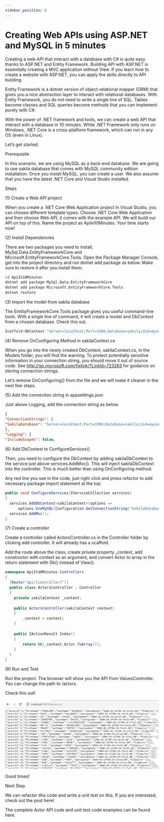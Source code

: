 ```yaml
---
sidebar_position: 8
---
```


# Creating Web APIs using ASP.NET and MySQL in 5 minutes

Creating a web API that interact with a database with C# is quite easy thanks to ASP.NET and Entity Framework. Building API with ASP.NET is essentially creating a MVC application without View. If you learn how to create a website with ASP.NET, you can apply the skills directly to API building.

Entity Framework is a dotnet version of object-relational mapper (ORM) that gives you a nice abstraction layer to interact with relational databases. With Entity Framework, you do not need to write a single line of SQL. Tables become classes and SQL queries become methods that you can implement purely with C#.

With the power of .NET framework and tools, we can create a web API that interact with a database in 10 minutes. While .NET Framework only runs on Windows, .NET Core is a cross-platform framework, which can run in any OS (even in Linux).

Let’s get started.

Prerequisite

In this scenario, we are using MySQL as a back-end database. We are going to use sakila database that comes with MySQL community edition installation. Once you install MySQL, you can create a user. We also assume that you have the latest .NET Core and Visual Studio installed.

Steps

(1) Create a Web API project

When you create a .NET Core Web Application project in Visual Studio, you can choose different template types. Choose .NET Core Web Application and then choose Web API, it comes with the example API. We will build our API on top of this. Name the project as ApiIn10Minutes. Your time starts now!

(2) Install Dependencies

There are two packages you need to install, MySql.Data.EntityFrameworkCore and Microsoft.EntityFrameworkCore.Tools. Open the Package Manager Console, get into the project directory and run dotnet add package as below. Make sure to restore it after you install them.

```bash
cd ApiIn10Minutes
dotnet add package MySql.Data.EntityFrameworkCore
dotnet add package Microsoft.EntityFrameworkCore.Tools
dotnet restore
```

(3) Import the model from sakila database

The EntitiyFrameworkCore.Tools package gives you useful command-line tools. With a single line of command, it will create a model and DbContext from a chosen database. Check this out.

```bash
Scaffold-DbContext "Server=localhost;Port=3306;Database=sakila;Uid=myusername;Pwd=mypwd;" MySql.Data.EntityFrameworkCore -OutputDir Models
```

(4) Remove OnConfiguring Method in sakilaContext.cs

When you go into the newly created DbContext, sakilaContext.cs, in the Models folder, you will find the warning: To protect potentially sensitive information in your connection string, you should move it out of source code. See http://go.microsoft.com/fwlink/?LinkId=723263 for guidance on storing connection strings.

Let’s remove OnConfiguring() from the file and we will make it cleaner in the next few steps.

(5) Add the connection string in appsettings.json

Just above Logging, add the connection string as below.

```json
{
"ConnectionStrings": {
"SakilaDatabase": "Server=localhost;Port=3306;Database=sakila;Uid=myusername;Pwd=mypwd;"
},
"Logging": {
"IncludeScopes": false,
```

(6) Add DbContext to ConfigureServices()

Then, you need to configure the DbContext by adding sakilaDbContext to the service just above services.AddMvc(). This will inject sakilaDbContext into the controller. This is much better than using OnConfiguring method.

Any red line you see in the code, just right click and press refactor to add necessary package import statement at the top.

```csharp
public void ConfigureServices(IServiceCollection services)
{
  services.AddDbContext<sakilaContext>(options =>
      options.UseMySQL(Configuration.GetConnectionString("SakilaDatabase")));
  services.AddMvc();
}
```

(7) Create a controller

Create a controller called ActorsController.cs in the Controller folder by clicking add controller. It will already has a scaffold.

Add the route above the class, create private property \_context, add constructor with context as an argument, and convert Actor to array in the return statement with Ok() instead of View().

```csharp
namespace ApiIn10Minutes.Controllers
{
  [Route("api/[controller]")]
  public class ActorsController : Controller
  {
    private sakilaContext _context;

    public ActorsController(sakilaContext context)
    {
        _context = context;
    }

    public IActionResult Index()
    {
        return Ok(_context.Actor.ToArray());
    }
  }
}
```

(8) Run and Test

Run the project. The browser will show you the API from ValuesController. You can change the path to /actors.

Check this out!

![img](./img/8/img-1.webp)

Good times!

Next Step

We can refactor this code and write a unit test on this. If you are interested, check out the post here!

The complete Actor API code and unit test code examples can be found here.
